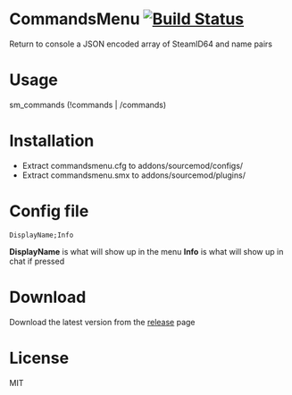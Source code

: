 # CommandsMenu [![Build Status](https://travis-ci.org/RumbleFrog/CommandsMenu.svg?branch=master)](https://travis-ci.org/RumbleFrog/CommandsMenu)
Return to console a JSON encoded array of SteamID64 and name pairs

# Usage
sm_commands (!commands | /commands)

# Installation

- Extract commandsmenu.cfg to addons/sourcemod/configs/
- Extract commandsmenu.smx to addons/sourcemod/plugins/

# Config file

```
DisplayName;Info
```

**DisplayName** is what will show up in the menu
**Info** is what will show up in chat if pressed

# Download 

Download the latest version from the [release](https://github.com/RumbleFrog/FetchPData/releases) page

# License
MIT